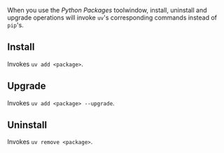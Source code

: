When you use the <i>Python Packages</i> toolwindow,
install, uninstall and upgrade operations will invoke
`uv`'s corresponding commands instead of `pip`'s.


## Install

Invokes `uv add <package>`.


## Upgrade

Invokes `uv add <package> --upgrade`.


## Uninstall

Invokes `uv remove <package>`.
